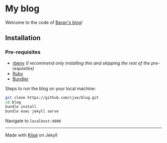 # My blog

Welcome to the code of [Baran's blog](https://regal-shortbread-d385bf.netlify.app/)!

## Installation

### Pre-requisites

- [rbenv](https://github.com/carsomyr/rbenv-bundler) *(I recommend only installing this and skipping the rest of the pre-requisites)*
- [Ruby](https://www.ruby-lang.org/en/)
- [Bundler](https://bundler.io/)

Steps to run the blog on your local machine:

```bash
git clone https://github.com/cjxe/blog.git
cd blog
bundle install
bundle exec jekyll serve
```

Navigate to `localhost:4000`

---

Made with [Klisé](https://github.com/piharpi/jekyll-klise) on Jekyll
